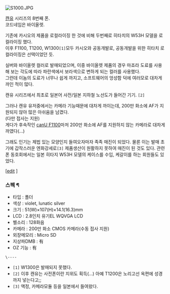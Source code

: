 ![S1000.JPG](http://z3.enha.kr/http://rigvedawiki.net/r1/pds/S1000.JPG)

[캔유](%EC%BA%94%EC%9C%A0.md) 시리즈의 8번째 폰.  
코드네임은 바이올렛.

기존에 카시오의 제품을 로컬라이징 한 것에 비해 두번째로 히타치의 W53H 모델을 로컬라이징 했다.  
이후 F1100, T1200, W1300`[1]`모두 카시오와 공동개발로, 공동개발을 위한 히타치 로컬라이징은 선택이었던 듯.

실버와 바이올렛 컬러로 발매되었으며, 이중 바이올렛 제품의 경우 마죠라 도료를 사용해 보는 각도에 따라 파란색에서 보라색으로 변하게 되는
컬러를 사용했다.  
그런데 이놈의 도료가 너무나 쉽게 까지고, 소프트웨어의 엉성함 덕에 여러모로 대차게 까인 적이 많다.

캔유 시리즈에서 최초로 일본어 사전/일본 지하철 노선도가 들어간 기기. `[2]`

그러나 캔유 유저중에서는 카메라 기능때문에 대차게 까이는데, 200만 화소에 AF가 지원되지 않아 많은 아쉬움을 남겼다.  
(다만 접사는 지원)  
게다가 후속작인 [canU F1100](canU%20F1100.md)마저 200만 화소에 AF를 지원하지 않는 카메라로 대차게
까였다(...)

그래도 인기는 제법 있는 모양인지 들여오자마자 족족 매진이 되었다. 물론 이는 발매 초기에 갑작스러운 엔화강세로`[3]` 제품생산이 원활하지
못하여 매진이 된 것도 있다. 관련 폰 동호회에서는 일본 히타지 W53H 모델의 케이스를 수입, 케갈이를 하는 회원들도 있었다.

[[edit](http://rigvedawiki.net/r1/wiki.php/canU%20S1000?action=edit&section=1)
]

### 스펙 ¶

  

  * 타입 : 폴더
  * 색상 : violet, lunatic silver
  * 크기 : 51(W)×107(H)×14.1(16.3)mm
  * LCD : 2.8인치 유기EL WQVGA LCD 
  * 벨소리 : 128화음
  * 카메라 : 200만 화소 CMOS 카메라(수동 접사 지원)
  * 외장메모리 : Micro SD
  * 지상파DMB : 有
  * OZ 기능 : 有  

`\----`

  * `[1]` W1300은 발매되지 못했다.
  * `[2]` 이후 캔유는 사전폰이란 지위도 획득(...) 아예 T1200은 노리고선 옥편에 성경까지 넣는다고;;
  * `[3]` 액정, 카메라모듈 등을 일본에서 들여왔다.

